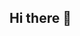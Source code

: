 ## Hi there 👋

<!--
**camila-carrillo/camila-carrillo** is a ✨ _special_ ✨ repository because its `README.md` (this file) appears on your GitHub profile.

Here are some ideas to get you started:

- 🔭 I’m currently working on ... projects for JumpStart, C4C's BCAN team, and some personal projects
- 🌱 I’m currently learning ... TypeScript, React, HTML, CSS
- 👯 I’m looking to collaborate on ...
- 🤔 I’m looking for help with ...
- 💬 Ask me about ... Python libraries
- 📫 How to reach me: ...
- 😄 Pronouns: ... she/her/hers
- ⚡ Fun fact: ... I have a twin brother!
-->

